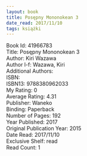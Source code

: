 ```yaml
---
layout: book
title: Posępny Mononokean 3
date_read: 2017/11/10
tags: książki
---
```


Book Id: 41966783<br />
Title: Posępny Mononokean 3<br />
Author: Kiri Wazawa<br />
Author l-f: Wazawa, Kiri<br />
Additional Authors: <br />
ISBN: <br />
ISBN13: 9788380962033<br />
My Rating: 0<br />
Average Rating: 4.31<br />
Publisher: Waneko<br />
Binding: Paperback<br />
Number of Pages: 192<br />
Year Published: 2017<br />
Original Publication Year: 2015<br />
Date Read: 2017/11/10<br />
Exclusive Shelf: read<br />
Read Count: 1<br />


